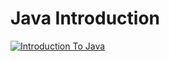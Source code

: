# Java Introduction

[![ Introduction To Java](https://img.youtube.com/vi/StTqXEQ2l-Y/0.jpg)](https://www.youtube.com/watch?v=xVRp-38R234 " Introduction To Java - Click to Watch!")